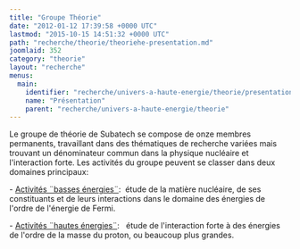 ```yaml
---
title: "Groupe Théorie"
date: "2012-01-12 17:39:58 +0000 UTC"
lastmod: "2015-10-15 14:51:32 +0000 UTC"
path: "recherche/theorie/theoriehe-presentation.md"
joomlaid: 352
category: "theorie"
layout: "recherche"
menus:
  main:
    identifier: "recherche/univers-a-haute-energie/theorie/presentation"
    name: "Présentation"
    parent: "recherche/univers-a-haute-energie/theorie"
---
```

Le groupe de théorie de Subatech se compose de onze membres permanents, travaillant dans des thématiques de recherche variées mais trouvant un dénominateur commun dans la physique nucléaire et l'interaction forte. Les activités du groupe peuvent se classer dans deux domaines principaux:

\- [Activités ¨basses énergies¨](recherche/theorie/theoriebe-presentation.md):  étude de la matière nucléaire, de ses constituants et de leurs interactions dans le domaine des énergies de l'ordre de l'énergie de Fermi.

\- [Activités ¨hautes énergies¨](recherche/theorie/sous-groupe-hautes-energies.md):   étude de l'interaction forte à des énergies de l'ordre de la masse du proton, ou beaucoup plus grandes.
